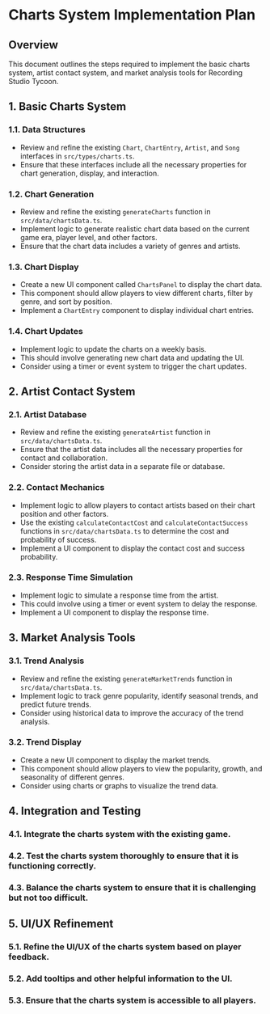 # Charts System Implementation Plan

## Overview

This document outlines the steps required to implement the basic charts system, artist contact system, and market analysis tools for Recording Studio Tycoon.

## 1. Basic Charts System

### 1.1. Data Structures

- Review and refine the existing `Chart`, `ChartEntry`, `Artist`, and `Song` interfaces in `src/types/charts.ts`.
- Ensure that these interfaces include all the necessary properties for chart generation, display, and interaction.

### 1.2. Chart Generation

- Review and refine the existing `generateCharts` function in `src/data/chartsData.ts`.
- Implement logic to generate realistic chart data based on the current game era, player level, and other factors.
- Ensure that the chart data includes a variety of genres and artists.

### 1.3. Chart Display

- Create a new UI component called `ChartsPanel` to display the chart data.
- This component should allow players to view different charts, filter by genre, and sort by position.
- Implement a `ChartEntry` component to display individual chart entries.

### 1.4. Chart Updates

- Implement logic to update the charts on a weekly basis.
- This should involve generating new chart data and updating the UI.
- Consider using a timer or event system to trigger the chart updates.

## 2. Artist Contact System

### 2.1. Artist Database

- Review and refine the existing `generateArtist` function in `src/data/chartsData.ts`.
- Ensure that the artist data includes all the necessary properties for contact and collaboration.
- Consider storing the artist data in a separate file or database.

### 2.2. Contact Mechanics

- Implement logic to allow players to contact artists based on their chart position and other factors.
- Use the existing `calculateContactCost` and `calculateContactSuccess` functions in `src/data/chartsData.ts` to determine the cost and probability of success.
- Implement a UI component to display the contact cost and success probability.

### 2.3. Response Time Simulation

- Implement logic to simulate a response time from the artist.
- This could involve using a timer or event system to delay the response.
- Implement a UI component to display the response time.

## 3. Market Analysis Tools

### 3.1. Trend Analysis

- Review and refine the existing `generateMarketTrends` function in `src/data/chartsData.ts`.
- Implement logic to track genre popularity, identify seasonal trends, and predict future trends.
- Consider using historical data to improve the accuracy of the trend analysis.

### 3.2. Trend Display

- Create a new UI component to display the market trends.
- This component should allow players to view the popularity, growth, and seasonality of different genres.
- Consider using charts or graphs to visualize the trend data.

## 4. Integration and Testing

### 4.1. Integrate the charts system with the existing game.
### 4.2. Test the charts system thoroughly to ensure that it is functioning correctly.
### 4.3. Balance the charts system to ensure that it is challenging but not too difficult.

## 5. UI/UX Refinement

### 5.1. Refine the UI/UX of the charts system based on player feedback.
### 5.2. Add tooltips and other helpful information to the UI.
### 5.3. Ensure that the charts system is accessible to all players.
